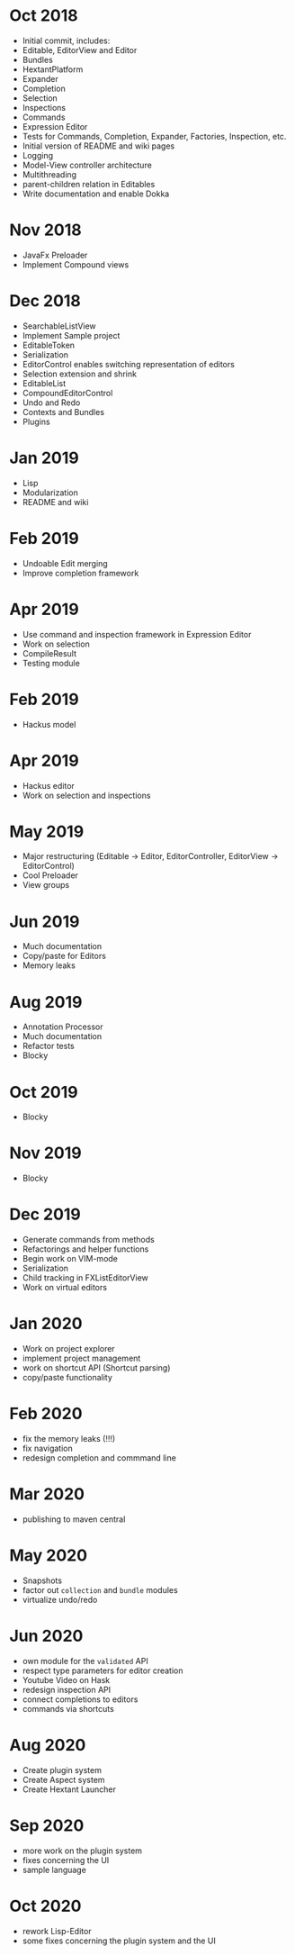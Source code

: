 # Oct 2018
- Initial commit, includes: 
- Editable, EditorView and Editor
- Bundles
- HextantPlatform
- Expander
- Completion
- Selection
- Inspections
- Commands
- Expression Editor
- Tests for Commands, Completion, Expander, Factories, Inspection, etc.
- Initial version of README and wiki pages
- Logging
- Model-View controller architecture
- Multithreading
- parent-children relation in Editables
- Write documentation and enable Dokka

# Nov 2018
- JavaFx Preloader
- Implement Compound views

# Dec 2018
- SearchableListView
- Implement Sample project
- EditableToken
- Serialization
- EditorControl enables switching representation of editors
- Selection extension and shrink
- EditableList
- CompoundEditorControl
- Undo and Redo
- Contexts and Bundles
- Plugins

# Jan 2019
- Lisp
- Modularization
- README and wiki

# Feb 2019
- Undoable Edit merging
- Improve completion framework

# Apr 2019
- Use command and inspection framework in Expression Editor
- Work on selection
- CompileResult
- Testing module

# Feb 2019
- Hackus model

# Apr 2019
- Hackus editor
- Work on selection and inspections

# May 2019
- Major restructuring (Editable -> Editor, EditorController, EditorView -> EditorControl)
- Cool Preloader
- View groups

# Jun 2019
- Much documentation
- Copy/paste for Editors
- Memory leaks

# Aug 2019
- Annotation Processor
- Much documentation
- Refactor tests
- Blocky

# Oct 2019
- Blocky

# Nov 2019
- Blocky

# Dec 2019
- Generate commands from methods
- Refactorings and helper functions
- Begin work on VIM-mode
- Serialization
- Child tracking in FXListEditorView
- Work on virtual editors

# Jan 2020
- Work on project explorer
- implement project management
- work on shortcut API (Shortcut parsing)
- copy/paste functionality

# Feb 2020

- fix the memory leaks (!!!)
- fix navigation
- redesign completion and commmand line

# Mar 2020
- publishing to maven central

# May 2020

- Snapshots
- factor out `collection` and `bundle` modules
- virtualize undo/redo

# Jun 2020

- own module for the `validated` API
- respect type parameters for editor creation
- Youtube Video on Hask
- redesign inspection API
- connect completions to editors
- commands via shortcuts

# Aug 2020
- Create plugin system
- Create Aspect system
- Create Hextant Launcher

# Sep 2020
- more work on the plugin system
- fixes concerning the UI
- sample language

# Oct 2020
- rework Lisp-Editor
- some fixes concerning the plugin system and the UI